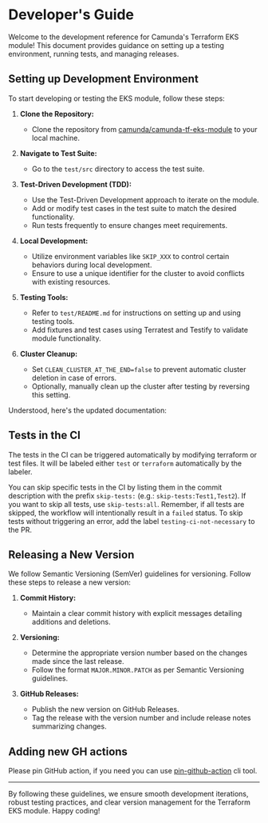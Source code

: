 # Developer's Guide

Welcome to the development reference for Camunda's Terraform EKS module! This document provides guidance on setting up a testing environment, running tests, and managing releases.

## Setting up Development Environment

To start developing or testing the EKS module, follow these steps:

1. **Clone the Repository:**
   - Clone the repository from [camunda/camunda-tf-eks-module](https://github.com/camunda/camunda-tf-eks-module) to your local machine.

2. **Navigate to Test Suite:**
   - Go to the `test/src` directory to access the test suite.

3. **Test-Driven Development (TDD):**
   - Use the Test-Driven Development approach to iterate on the module.
   - Add or modify test cases in the test suite to match the desired functionality.
   - Run tests frequently to ensure changes meet requirements.

4. **Local Development:**
   - Utilize environment variables like `SKIP_XXX` to control certain behaviors during local development.
   - Ensure to use a unique identifier for the cluster to avoid conflicts with existing resources.

5. **Testing Tools:**
   - Refer to `test/README.md` for instructions on setting up and using testing tools.
   - Add fixtures and test cases using Terratest and Testify to validate module functionality.

6. **Cluster Cleanup:**
   - Set `CLEAN_CLUSTER_AT_THE_END=false` to prevent automatic cluster deletion in case of errors.
   - Optionally, manually clean up the cluster after testing by reversing this setting.

Understood, here's the updated documentation:

## Tests in the CI

The tests in the CI can be triggered automatically by modifying terraform or test files.
It will be labeled either `test` or `terraform` automatically by the labeler.

You can skip specific tests in the CI by listing them in the commit description with the prefix `skip-tests:` (e.g.: `skip-tests:Test1,Test2`).
If you want to skip all tests, use `skip-tests:all`.
Remember, if all tests are skipped, the workflow will intentionally result in a `failed` status.
To skip tests without triggering an error, add the label `testing-ci-not-necessary` to the PR.

## Releasing a New Version

We follow Semantic Versioning (SemVer) guidelines for versioning. Follow these steps to release a new version:

1. **Commit History:**
   - Maintain a clear commit history with explicit messages detailing additions and deletions.

2. **Versioning:**
   - Determine the appropriate version number based on the changes made since the last release.
   - Follow the format `MAJOR.MINOR.PATCH` as per Semantic Versioning guidelines.

3. **GitHub Releases:**
   - Publish the new version on GitHub Releases.
   - Tag the release with the version number and include release notes summarizing changes.

## Adding new GH actions

Please pin GitHub action, if you need you can use [pin-github-action](https://github.com/mheap/pin-github-action) cli tool.

---

By following these guidelines, we ensure smooth development iterations, robust testing practices, and clear version management for the Terraform EKS module. Happy coding!
